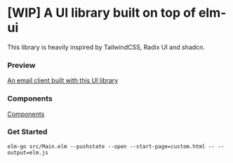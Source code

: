 
# [WIP] A UI library built on top of elm-ui

This library is heavily inspired by TailwindCSS, Radix UI and shadcn.

### Preview

[An email client built with this UI library](https://azkarim.netlify.app/elm-ui-components/preview)

### Components

[Components](https://azkarim.netlify.app/elm-ui-components/components)

### Get Started

`elm-go src/Main.elm --pushstate --open --start-page=custom.html -- --output=elm.js`
